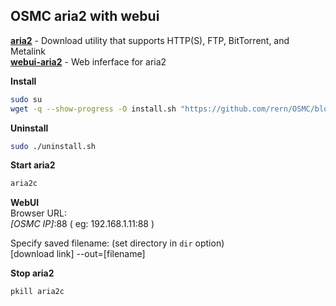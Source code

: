 OSMC aria2 with webui
---

[**aria2**](https://aria2.github.io/) - Download utility that supports HTTP(S), FTP, BitTorrent, and Metalink  
[**webui-aria2**](https://github.com/ziahamza/webui-aria2) - Web inferface for aria2  


**Install**  
```sh
sudo su
wget -q --show-progress -O install.sh "https://github.com/rern/OSMC/blob/master/aria2/install.sh?raw=1"; chmod +x install.sh; ./install.sh
```

**Uninstall**  
```sh
sudo ./uninstall.sh
```

**Start aria2**  
```sh
aria2c
```

**WebUI**  
Browser URL:  
_[OSMC IP]_:88 ( eg: 192.168.1.11:88 )  

Specify saved filename: (set directory in `dir` option)  
[download link] --out=[filename]  

**Stop aria2**  
```sh
pkill aria2c
```
